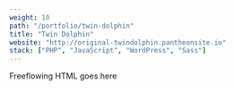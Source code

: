 ```yaml
---
weight: 10
path: "/portfolio/twin-dolphin"
title: "Twin Dolphin"
website: "http://original-twindolphin.pantheonsite.io"
stack: ["PHP", "JavaScript", "WordPress", "Sass"]
---
```


Freeflowing HTML goes here